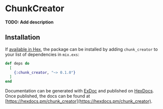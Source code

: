 # ChunkCreator

**TODO: Add description**

## Installation

If [available in Hex](https://hex.pm/docs/publish), the package can be installed
by adding `chunk_creator` to your list of dependencies in `mix.exs`:

```elixir
def deps do
  [
    {:chunk_creator, "~> 0.1.0"}
  ]
end
```

Documentation can be generated with [ExDoc](https://github.com/elixir-lang/ex_doc)
and published on [HexDocs](https://hexdocs.pm). Once published, the docs can
be found at [https://hexdocs.pm/chunk_creator](https://hexdocs.pm/chunk_creator).

